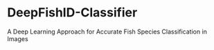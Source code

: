 # DeepFishID-Classifier
A Deep Learning Approach for Accurate Fish Species Classification in Images
